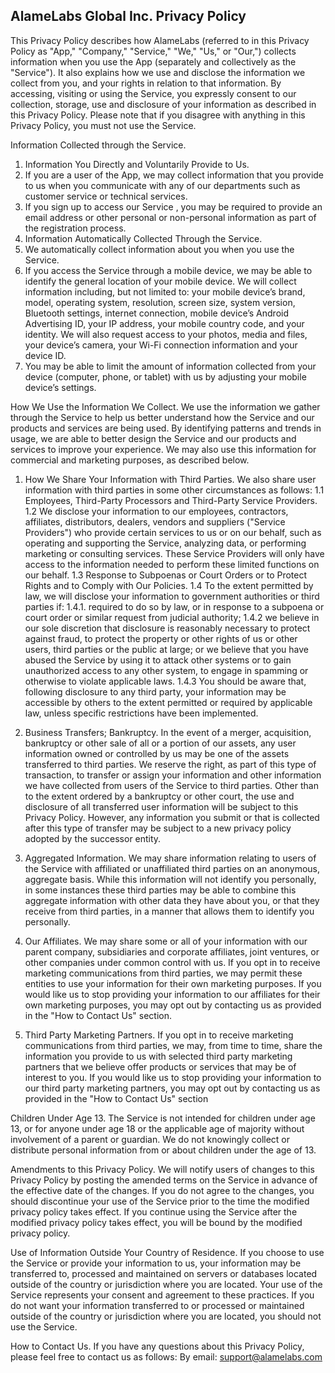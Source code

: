 ## AlameLabs Global Inc. Privacy Policy
This Privacy Policy describes how AlameLabs (referred to in this Privacy Policy as "App," "Company," "Service," "We," "Us," or "Our,") collects information when you use the App (separately and collectively as the "Service"). It also explains how we use and disclose the information we collect from you, and your rights in relation to that information.
By accessing, visiting or using the Service, you expressly consent to our collection, storage, use and disclosure of your information as described in this Privacy Policy. Please note that if you disagree with anything in this Privacy Policy, you must not use the Service.

Information Collected through the Service.
1. Information You Directly and Voluntarily Provide to Us.
2. If you are a user of the App, we may collect information that you provide to us when you communicate with any of our departments such as customer service or technical services.
3. If you sign up to access our Service , you may be required to provide an email address or other personal or non-personal information as part of the registration process.
4. Information Automatically Collected Through the Service.
5. We automatically collect information about you when you use the Service.
6. If you access the Service through a mobile device, we may be able to identify the general location of your mobile device. We will collect information including, but not limited to: your mobile device’s brand, model, operating system, resolution, screen size, system version, Bluetooth settings, internet connection, mobile device’s Android Advertising ID, your IP address, your mobile country code, and your identity. We will also request access to your photos, media and files, your device’s camera, your Wi-Fi connection information and your device ID.
7. You may be able to limit the amount of information collected from your device (computer, phone, or tablet) with us by adjusting your mobile device’s settings.

How We Use the Information We Collect.
We use the information we gather through the Service to help us better understand how the Service and our products and services are being used. By identifying patterns and trends in usage, we are able to better design the Service and our products and services to improve your experience. We may also use this information for commercial and marketing purposes, as described below.
1. How We Share Your Information with Third Parties.
We also share user information with third parties in some other circumstances as follows:
1.1 Employees, Third-Party Processors and Third-Party Service Providers.
1.2 We disclose your information to our employees, contractors, affiliates, distributors, dealers, vendors and suppliers ("Service Providers") who provide certain services to us or on our behalf, such as operating and supporting the Service, analyzing data, or performing marketing or consulting services. These Service Providers will only have access to the information needed to perform these limited functions on our behalf.
1.3 Response to Subpoenas or Court Orders or to Protect Rights and to Comply with Our Policies.
1.4 To the extent permitted by law, we will disclose your information to government authorities or third parties if:
1.4.1. required to do so by law, or in response to a subpoena or court order or similar request from judicial authority;
1.4.2 we believe in our sole discretion that disclosure is reasonably necessary to protect against fraud, to protect the property or other rights of us or other users, third parties or the public at large; or we believe that you have abused the Service by using it to attack other systems or to gain unauthorized access to any other system, to engage in spamming or otherwise to violate applicable laws.
1.4.3 You should be aware that, following disclosure to any third party, your information may be accessible by others to the extent permitted or required by applicable law, unless specific restrictions have been implemented.

2. Business Transfers; Bankruptcy.
    In the event of a merger, acquisition, bankruptcy or other sale of all or a portion of our assets, any user information owned or controlled by us may be one of the assets transferred to third parties. We reserve the right, as part of this type of transaction, to transfer or assign your information and other information we have collected from users of the Service to third parties.
    Other than to the extent ordered by a bankruptcy or other court, the use and disclosure of all transferred user information will be subject to this Privacy Policy. However, any information you submit or that is collected after this type of transfer may be subject to a new privacy policy adopted by the successor entity.

3. Aggregated Information.
    We may share information relating to users of the Service with affiliated or unaffiliated third parties on an anonymous, aggregate basis. While this information will not identify you personally, in some instances these third parties may be able to combine this aggregate information with other data they have about you, or that they receive from third parties, in a manner that allows them to identify you personally.

4. Our Affiliates.
    We may share some or all of your information with our parent company, subsidiaries and corporate affiliates, joint ventures, or other companies under common control with us. If you opt in to receive marketing communications from third parties, we may permit these entities to use your information for their own marketing purposes. If you would like us to stop providing your information to our affiliates for their own marketing purposes, you may opt out by contacting us as provided in the "How to Contact Us" section.
5. Third Party Marketing Partners.
    If you opt in to receive marketing communications from third parties, we may, from time to time, share the information you provide to us with selected third party marketing partners that we believe offer products or services that may be of interest to you. If you would like us to stop providing your information to our third party marketing partners, you may opt out by contacting us as provided in the "How to Contact Us" section

Children Under Age 13.
The Service is not intended for children under age 13, or for anyone under age 18 or the applicable age of majority without involvement of a parent or guardian. We do not knowingly collect or distribute personal information from or about children under the age of 13.

Amendments to this Privacy Policy.
We will notify users of changes to this Privacy Policy by posting the amended terms on the Service in advance of the effective date of the changes. If you do not agree to the changes, you should discontinue your use of the Service prior to the time the modified privacy policy takes effect. If you continue using the Service after the modified privacy policy takes effect, you will be bound by the modified privacy policy.

Use of Information Outside Your Country of Residence.
If you choose to use the Service or provide your information to us, your information may be transferred to, processed and maintained on servers or databases located outside of the country or jurisdiction where you are located. Your use of the Service represents your consent and agreement to these practices. If you do not want your information transferred to or processed or maintained outside of the country or jurisdiction where you are located, you should not use the Service.

How to Contact Us.
If you have any questions about this Privacy Policy, please feel free to contact us as follows:
By email: support@alamelabs.com